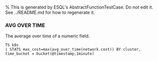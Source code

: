 % This is generated by ESQL's AbstractFunctionTestCase. Do not edit it. See ../README.md for how to regenerate it.

### AVG OVER TIME
The average over time of a numeric field.

```esql
TS k8s
| STATS max_cost=max(avg_over_time(network.cost)) BY cluster, time_bucket = bucket(@timestamp,1minute)
```
